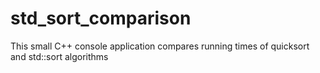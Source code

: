 # std_sort_comparison

This small C++ console application compares running times of quicksort and std::sort algorithms

